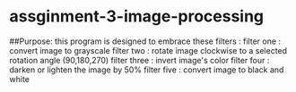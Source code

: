 # assginment-3-image-processing

##Purpose: this program is designed to embrace these filters :
 filter one : convert image to grayscale
 filter two : rotate image clockwise to a selected rotation angle (90,180,270)
 filter three : invert image's color
 filter four : darken or lighten the image by 50%
 filter five : convert image to black and white
